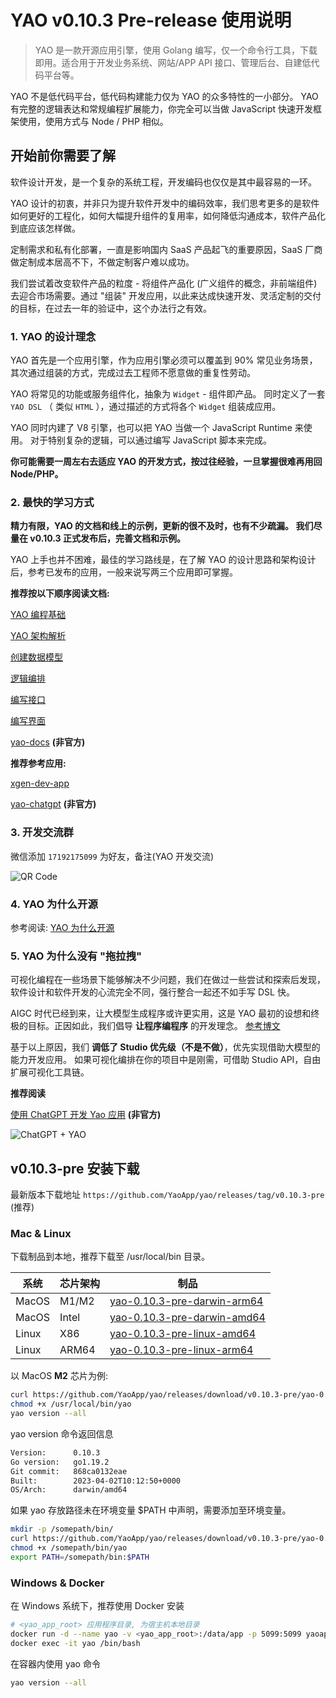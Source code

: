 # YAO v0.10.3 Pre-release 使用说明

<blockquote>
  YAO 是一款开源应用引擎，使用 Golang
  编写，仅一个命令行工具，下载即用。适合用于开发业务系统、网站/APP API
  接口、管理后台、自建低代码平台等。
</blockquote>

<Notice type="warning">
  YAO 不是低代码平台，低代码构建能力仅为 YAO 的众多特性的一小部分。 YAO
  有完整的逻辑表达和常规编程扩展能力，你完全可以当做 JavaScript
  快速开发框架使用，使用方式与 Node / PHP 相似。
</Notice>

## 开始前你需要了解

软件设计开发，是一个复杂的系统工程，开发编码也仅仅是其中最容易的一环。

YAO 设计的初衷，并非只为提升软件开发中的编码效率，我们思考更多的是软件如何更好的工程化，如何大幅提升组件的复用率，如何降低沟通成本，软件产品化到底应该怎样做。

定制需求和私有化部署，一直是影响国内 SaaS 产品起飞的重要原因，SaaS 厂商做定制成本居高不下，不做定制客户难以成功。

我们尝试着改变软件产品的粒度 - 将组件产品化 (广义组件的概念，非前端组件) 去迎合市场需要。通过 "组装" 开发应用，以此来达成快速开发、灵活定制的交付的目标，在过去一年的验证中，这个办法行之有效。

### 1. YAO 的设计理念

YAO 首先是一个应用引擎，作为应用引擎必须可以覆盖到 90% 常见业务场景，其次通过组装的方式，完成过去工程师不愿意做的重复性劳动。

YAO 将常见的功能或服务组件化，抽象为 `Widget` - 组件即产品。 同时定义了一套 `YAO DSL` （ 类似 `HTML` ），通过描述的方式将各个 `Widget` 组装成应用。

YAO 同时内建了 V8 引擎，也可以把 YAO 当做一个 JavaScript Runtime 来使用。 对于特别复杂的逻辑，可以通过编写 JavaScript 脚本来完成。

**你可能需要一周左右去适应 YAO 的开发方式，按过往经验，一旦掌握很难再用回 Node/PHP。**

### 2. 最快的学习方式

**精力有限，YAO 的文档和线上的示例，更新的很不及时，也有不少疏漏。 我们尽量在 v0.10.3 正式发布后，完善文档和示例。**

YAO 上手也并不困难，最佳的学习路线是，在了解 YAO 的设计思路和架构设计后，参考已发布的应用，一般来说写两三个应用即可掌握。

**推荐按以下顺序阅读文档:**

[YAO 编程基础](../基础/YAO%E7%BC%96%E7%A8%8B%E5%9F%BA%E7%A1%80)

[YAO 架构解析](./YAO%E6%9E%B6%E6%9E%84%E8%A7%A3%E6%9E%90.mdx)

[创建数据模型](../%E5%9F%BA%E7%A1%80/%E5%88%9B%E5%BB%BA%E6%95%B0%E6%8D%AE%E6%A8%A1%E5%9E%8B.mdx)

[逻辑编排](../%E5%9F%BA%E7%A1%80/%E9%80%BB%E8%BE%91%E7%BC%96%E6%8E%92.mdx)

[编写接口](../%E5%9F%BA%E7%A1%80/%E7%BC%96%E5%86%99%E6%8E%A5%E5%8F%A3.mdx)

[编写界面](../%E5%9F%BA%E7%A1%80/%E7%BC%96%E5%86%99%E7%95%8C%E9%9D%A2.mdx)

[yao-docs](https://wwsheng009.github.io/yao-docs/) **(非官方)**

**推荐参考应用:**

[xgen-dev-app](https://github.com/YaoApp/xgen-dev-app)

[yao-chatgpt](https://github.com/wwsheng009/yao-chatgpt) **(非官方)**

### 3. 开发交流群

微信添加 `17192175099` 为好友，备注(YAO 开发交流)

![QR Code](./assets/wechat-bg.jpg)

### 4. YAO 为什么开源

参考阅读: [YAO 为什么开源](../%E4%B8%93%E5%AE%B6/%E5%8F%82%E4%B8%8E%E8%B4%A1%E7%8C%AE.mdx)

### 5. YAO 为什么没有 "拖拉拽"

可视化编程在一些场景下能够解决不少问题，我们在做过一些尝试和探索后发现，软件设计和软件开发的心流完全不同，强行整合一起还不如手写 DSL 快。

AIGC 时代已经到来，让大模型生成程序或许更实用，这是 YAO 最初的设想和终极的目标。正因如此，我们倡导 **让程序编程序** 的开发理念。 [参考博文](https://yaoapps.com/blog/2)

基于以上原因，我们 **调低了 Studio 优先级（不是不做）**，优先实现借助大模型的能力开发应用。 如果可视化编排在你的项目中是刚需，可借助 Studio API，自由扩展可视化工具链。

**推荐阅读**

[使用 ChatGPT 开发 Yao 应用](https://wwsheng009.github.io/yao-docs/ChatGPT/%E4%BD%BF%E7%94%A8ChatGPT%E5%BC%80%E5%8F%91YAO%E5%BA%94%E7%94%A8.html) **(非官方)**

![ChatGPT + YAO](./assets/aigc.jpg)

## v0.10.3-pre 安装下载

最新版本下载地址 `https://github.com/YaoApp/yao/releases/tag/v0.10.3-pre` (推荐)

### Mac & Linux

下载制品到本地，推荐下载至 /usr/local/bin 目录。

| 系统  | 芯片架构 | 制品                                                                                                                   |
| ----- | -------- | ---------------------------------------------------------------------------------------------------------------------- |
| MacOS | M1/M2    | [yao-0.10.3-pre-darwin-arm64](https://github.com/YaoApp/yao/releases/download/v0.10.3-pre/yao-0.10.3-pre-darwin-arm64) |
| MacOS | Intel    | [yao-0.10.3-pre-darwin-amd64](https://github.com/YaoApp/yao/releases/download/v0.10.3-pre/yao-0.10.3-pre-darwin-amd64) |
| Linux | X86      | [yao-0.10.3-pre-linux-amd64](https://github.com/YaoApp/yao/releases/download/v0.10.3-pre/yao-0.10.3-pre-linux-amd64)   |
| Linux | ARM64    | [yao-0.10.3-pre-linux-arm64](https://github.com/YaoApp/yao/releases/download/v0.10.3-pre/yao-0.10.3-pre-linux-arm64)   |

以 MacOS **M2** 芯片为例:

```bash
curl https://github.com/YaoApp/yao/releases/download/v0.10.3-pre/yao-0.10.3-pre-darwin-arm64 --output /usr/local/bin/yao
chmod +x /usr/local/bin/yao
yao version --all
```

yao version 命令返回信息

```bash
Version:	  0.10.3
Go version:	  go1.19.2
Git commit:	  868ca0132eae
Built:	      2023-04-02T10:12:50+0000
OS/Arch:	  darwin/amd64
```

<Notice type="warning">
  如果 yao 存放路径未在环境变量 $PATH 中声明，需要添加至环境变量。
</Notice>

```bash
mkdir -p /somepath/bin/
curl https://github.com/YaoApp/yao/releases/download/v0.10.3-pre/yao-0.10.3-pre-darwin-arm64 --output /somepath/bin/yao
chmod +x /somepath/bin/yao
export PATH=/somepath/bin:$PATH
```

### Windows & Docker

在 Windows 系统下，推荐使用 Docker 安装

```bash
# <yao_app_root> 应用程序目录, 为宿主机本地目录
docker run -d --name yao -v <yao_app_root>:/data/app -p 5099:5099 yaoapp/yao:0.10.3-amd64-dev
docker exec -it yao /bin/bash
```

在容器内使用 yao 命令

```bash
yao version --all
```
